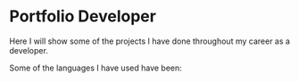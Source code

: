 # Portfolio Developer
Here I will show some of the projects I have done throughout my career as a developer.

Some of the languages I have used have been:
